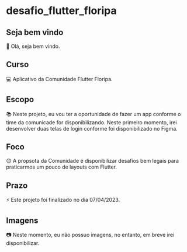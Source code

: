 # desafio_flutter_floripa

## Seja bem vindo

👋 Olá, seja bem vindo.

## Curso

💻 Aplicativo da Comunidade Flutter Floripa.

## Escopo

📚 Neste projeto, eu vou ter a oportunidade de fazer um app conforme o time da comunicade for disponibilizando. Neste primeiro momento, irei desenvolver duas telas de login conforme foi disponibilizado no Figma.

## Foco

😊 A propsota da Comunidade é disponibilizar desafios bem legais para praticarmos um pouco de layouts com Flutter.

## Prazo

⚡ Este projeto foi finalizado no dia 07/04/2023.

## Imagens

:camera: Neste momento, eu não possuo imagens, no entanto, em breve irei disponibilizar.



